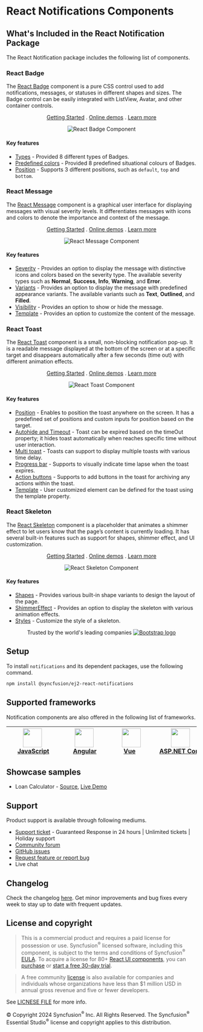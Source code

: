 # React Notifications Components

## What's Included in the React Notification Package

The React Notification package includes the following list of components.

### React Badge

The [React Badge](https://www.syncfusion.com/react-components/react-badge?utm_source=npm&utm_medium=listing&utm_campaign=react-notifications-npm) component is a pure CSS control used to add notifications, messages, or statuses in different shapes and sizes. The Badge control can be easily integrated with ListView, Avatar, and other container controls.

<p align="center">
    <a href="https://ej2.syncfusion.com/react/documentation/badge/getting-started/?utm_source=npm&utm_medium=listing&utm_campaign=react-notifications-npm">Getting Started</a> .
    <a href="https://ej2.syncfusion.com/react/demos/?utm_source=npm&utm_medium=listing&utm_campaign=react-notifications-npm#/bootstrap5/badge/default">Online demos</a> .
    <a href="https://www.syncfusion.com/react-components/react-badge?utm_source=npm&utm_medium=listing&utm_campaign=react-notifications-npm">Learn more</a>
</p>

<p align="center">
<img alt="React Badge Component" src="https://raw.githubusercontent.com/SyncfusionExamples/nuget-img/master/react/react-badge.png">
</p>

#### Key features

* [Types](https://ej2.syncfusion.com/react/demos/?utm_source=npm&utm_medium=listing&utm_campaign=react-notifications-npm#/bootstrap5/badge/types) - Provided 8 different types of Badges.
* [Predefined colors](https://ej2.syncfusion.com/react/documentation/badge/types) - Provided 8 predefined situational colours of Badges.
* [Position](https://ej2.syncfusion.com/react/documentation/badge/types#position) - Supports 3 different positions, such as `default`, `top` and `bottom`.

### React Message

The [React Message](https://www.syncfusion.com/react-components/react-message?utm_source=npm&utm_medium=listing&utm_campaign=react-notifications-npm) component is a graphical user interface for displaying messages with visual severity levels. It differentiates messages with icons and colors to denote the importance and context of the message.

<p align="center">
    <a href="https://ej2.syncfusion.com/react/documentation/message/getting-started/?utm_source=npm&utm_medium=listing&utm_campaign=react-notifications-npm">Getting Started</a> .
    <a href="https://ej2.syncfusion.com/react/demos/?utm_source=npm&utm_medium=listing&utm_campaign=react-notifications-npm#/bootstrap5/message/default">Online demos</a> .
    <a href="https://www.syncfusion.com/react-components/react-message?utm_source=npm&utm_medium=listing&utm_campaign=react-notifications-npm">Learn more</a>
</p>

<p align="center">
<img alt="React Message Component" src="https://raw.githubusercontent.com/SyncfusionExamples/nuget-img/master/react/react-message.png">
</p>

#### Key features

* [Severity](https://ej2.syncfusion.com/react/documentation/message/severities) - Provides an option to display the message with distinctive icons and colors based on the severity type. The available severity types such as **Normal**, **Success**, **Info**, **Warning**, and **Error**.
* [Variants](https://ej2.syncfusion.com/react/demos/?utm_source=npm&utm_medium=listing&utm_campaign=react-notifications-npm#/bootstrap5/message/variants) - Provides an option to display the message with predefined appearance variants. The available variants such as **Text**, **Outlined**, and **Filled**.
* [Visibility](https://ej2.syncfusion.com/react/demos/?utm_source=npm&utm_medium=listing&utm_campaign=react-notifications-npm#/bootstrap5/message/default) - Provides an option to show or hide the message.
* [Template](https://ej2.syncfusion.com/react/demos/?utm_source=npm&utm_medium=listing&utm_campaign=react-notifications-npm#/bootstrap5/message/template) - Provides an option to customize the content of the message.

### React Toast

The [React Toast](https://www.syncfusion.com/react-components/react-toast?utm_source=npm&utm_medium=listing&utm_campaign=react-notifications-npm) component is a small, non-blocking notification pop-up. It is a readable message displayed at the bottom of the screen or at a specific target and disappears automatically after a few seconds (time out) with different animation effects.

<p align="center">
    <a href="https://ej2.syncfusion.com/react/documentation/toast/getting-started/?utm_source=npm&utm_medium=listing&utm_campaign=react-notifications-npm">Getting Started</a> .
    <a href="https://ej2.syncfusion.com/react/demos/?utm_source=npm&utm_medium=listing&utm_campaign=react-notifications-npm#/bootstrap5/toast/default">Online demos</a> .
    <a href="https://www.syncfusion.com/react-components/react-toast?utm_source=npm&utm_medium=listing&utm_campaign=react-notifications-npm">Learn more</a>
</p>

<p align="center">
<img alt="React Toast Component" src="https://raw.githubusercontent.com/SyncfusionExamples/nuget-img/master/react/react-toast.png">
</p>

#### Key features

* [Position](https://ej2.syncfusion.com/react/demos/?utm_source=npm&utm_medium=listing&utm_campaign=react-notifications-npm#/bootstrap5/toast/positions) - Enables to position the toast anywhere on the screen. It has a predefined set of positions and custom inputs for position based on the target.
* [Autohide and Timeout](https://ej2.syncfusion.com/react/documentation/toast/timeout) - Toast can be expired based on the timeOut property; it hides toast automatically when reaches specific time without user interaction.
* [Multi toast](https://ej2.syncfusion.com/react/documentation/toast/position) - Toasts can support to display multiple toasts with various time delay.
* [Progress bar](https://ej2.syncfusion.com/react/documentation/toast/config#progress-bar) - Supports to visually indicate time lapse when the toast expires.
* [Action buttons](https://ej2.syncfusion.com/react/documentation/toast/action-buttons) - Supports to add buttons in the toast for archiving any actions within the toast.
* [Template](https://ej2.syncfusion.com/react/demos/?utm_source=npm&utm_medium=listing&utm_campaign=react-notifications-npm#/bootstrap5/toast/templates) - User customized element can be defined for the toast using the template property.

### React Skeleton

The [React Skeleton](https://www.syncfusion.com/react-components/react-skeleton?utm_source=npm&utm_medium=listing&utm_campaign=react-notifications-npm) component is a placeholder that animates a shimmer effect to let users know that the page’s content is currently loading. It has several built-in features such as support for shapes, shimmer effect, and UI customization.

<p align="center">
    <a href="https://ej2.syncfusion.com/react/documentation/skeleton/getting-started/?utm_source=npm&utm_medium=listing&utm_campaign=react-notifications-npm">Getting Started</a> .
    <a href="https://ej2.syncfusion.com/react/demos/?utm_source=npm&utm_medium=listing&utm_campaign=react-notifications-npm#/bootstrap5/skeleton/default">Online demos</a> .
    <a href="https://www.syncfusion.com/react-components/react-skeleton?utm_source=npm&utm_medium=listing&utm_campaign=react-notifications-npm">Learn more</a>
</p>

<p align="center">
<img alt="React Skeleton Component" src="https://raw.githubusercontent.com/SyncfusionExamples/nuget-img/master/react/react-skeleton.gif">
</p>

#### Key features

* [Shapes](https://ej2.syncfusion.com/react/documentation/skeleton/shapes) - Provides various built-in shape variants to design the layout of the page.
* [ShimmerEffect](https://ej2.syncfusion.com/react/documentation/skeleton/shimmer-effect) - Provides an option to display the skeleton with various animation effects.
* [Styles](https://ej2.syncfusion.com/react/documentation/skeleton/styles) - Customize the style of a skeleton.

<p align="center">
Trusted by the world's leading companies
  <a href="https://getbootstrap.com/">
    <img src="https://cdn.syncfusion.com/content/images/home-v1/trusted-by-updated/webp/syncfusion-trusted-companies-v1.webp" alt="Bootstrap logo">
  </a>
</p>

## Setup

To install `notifications` and its dependent packages, use the following command.

```sh
npm install @syncfusion/ej2-react-notifications
```

## Supported frameworks

Notification components are also offered in the following list of frameworks.

| [<img src="https://ej2.syncfusion.com/github/images/js.svg" height="50" />](https://www.syncfusion.com/javascript-ui-controls?utm_medium=listing&utm_source=github)<br/>&nbsp;&nbsp;&nbsp;&nbsp;&nbsp;[JavaScript](https://www.syncfusion.com/javascript-ui-controls?utm_medium=listing&utm_source=github)&nbsp;&nbsp;&nbsp;&nbsp; | [<img src="https://ej2.syncfusion.com/github/images/angular-new.svg"  height="50" />](https://www.syncfusion.com/angular-components/?utm_medium=listing&utm_source=github)<br/>&nbsp;&nbsp;&nbsp;&nbsp;&nbsp;&nbsp;&nbsp;[Angular](https://www.syncfusion.com/angular-components/?utm_medium=listing&utm_source=github)&nbsp;&nbsp;&nbsp;&nbsp;&nbsp;&nbsp; | [<img src="https://ej2.syncfusion.com/github/images/vue.svg" height="50" />](https://www.syncfusion.com/vue-ui-components?utm_medium=listing&utm_source=github)<br/>&nbsp;&nbsp;&nbsp;&nbsp;&nbsp;&nbsp;&nbsp;[Vue](https://www.syncfusion.com/vue-ui-components?utm_medium=listing&utm_source=github)&nbsp;&nbsp;&nbsp;&nbsp;&nbsp;&nbsp;&nbsp;&nbsp;&nbsp; | [<img src="https://ej2.syncfusion.com/github/images/netcore.svg" height="50" />](https://www.syncfusion.com/aspnet-core-ui-controls?utm_medium=listing&utm_source=github)<br/>&nbsp;&nbsp;[ASP.NET&nbsp;Core](https://www.syncfusion.com/aspnet-core-ui-controls?utm_medium=listing&utm_source=github)&nbsp;&nbsp; | [<img src="https://ej2.syncfusion.com/github/images/netmvc.svg" height="50" />](https://www.syncfusion.com/aspnet-mvc-ui-controls?utm_medium=listing&utm_source=github)<br/>&nbsp;&nbsp;[ASP.NET&nbsp;MVC](https://www.syncfusion.com/aspnet-mvc-ui-controls?utm_medium=listing&utm_source=github)&nbsp;&nbsp; | 
| :-----: | :-----: | :-----: | :-----: | :-----: |

## Showcase samples

* Loan Calculator - [Source](https://github.com/syncfusion/ej2-showcase-react-loan-calculator), [Live Demo](https://ej2.syncfusion.com/showcase/react/loancalculator/?utm_source=npm&utm_medium=listing&utm_campaign=react-notfication-npm#/default)

## Support

Product support is available through following mediums.

* [Support ticket](https://support.syncfusion.com/support/tickets/create) - Guaranteed Response in 24 hours | Unlimited tickets | Holiday support
* [Community forum](https://www.syncfusion.com/forums/essential-js2?utm_source=npm&utm_medium=listing&utm_campaign=react-notifications-npm)
* [GitHub issues](https://github.com/syncfusion/ej2-react-ui-components/issues/new)
* [Request feature or report bug](https://www.syncfusion.com/feedback/react?utm_source=npm&utm_medium=listing&utm_campaign=react-notifications-npm)
* Live chat

## Changelog

Check the changelog [here](https://github.com/syncfusion/ej2-react-ui-components/blob/master/components/notifications/CHANGELOG.md?utm_source=npm&utm_campaign=notification). Get minor improvements and bug fixes every week to stay up to date with frequent updates.

## License and copyright

> This is a commercial product and requires a paid license for possession or use. Syncfusion<sup>®</sup> licensed software, including this component, is subject to the terms and conditions of Syncfusion<sup>®</sup> [EULA](https://www.syncfusion.com/eula/es/). To acquire a license for 80+ [React UI components](https://www.syncfusion.com/react-components), you can [purchase](https://www.syncfusion.com/sales/products) or [start a free 30-day trial](https://www.syncfusion.com/account/manage-trials/start-trials).

> A free community [license](https://www.syncfusion.com/products/communitylicense) is also available for companies and individuals whose organizations have less than $1 million USD in annual gross revenue and five or fewer developers.

See [LICNESE FILE](https://github.com/syncfusion/ej2-react-ui-components/blob/master/license?utm_source=npm&utm_campaign=notification) for more info.

&copy; Copyright 2024 Syncfusion<sup>®</sup> Inc. All Rights Reserved. The Syncfusion<sup>®</sup> Essential Studio<sup>®</sup> license and copyright applies to this distribution.